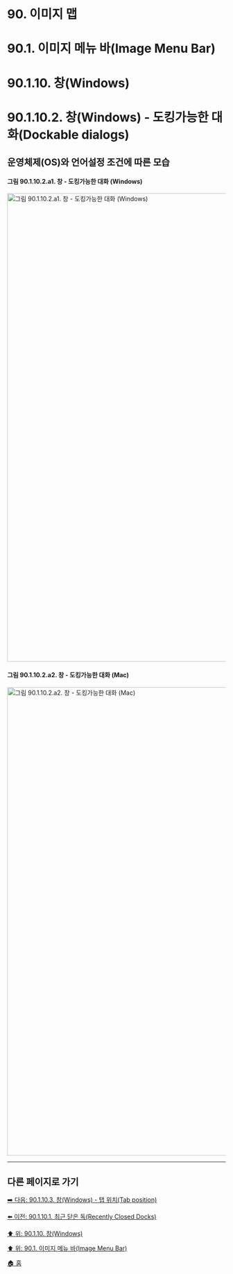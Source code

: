 # 90. 이미지 맵
# 90.1. 이미지 메뉴 바(Image Menu Bar)
# 90.1.10. 창(Windows)
# 90.1.10.2. 창(Windows) - 도킹가능한 대화(Dockable dialogs)
## 운영체제(OS)와 언어설정 조건에 따른 모습
#### 그림 90.1.10.2.a1. 창 - 도킹가능한 대화 (Windows)
<img width="1080" alt="그림 90.1.10.2.a1. 창 - 도킹가능한 대화 (Windows)" environment="Windows 10 GIMP 2.10.36" src="https://github.com/wonder13662/gimp/assets/15767104/2a664a57-69e3-4890-86c2-400a912ecb2b">

#### 그림 90.1.10.2.a2. 창 - 도킹가능한 대화 (Mac)
<img width="1080" alt="그림 90.1.10.2.a2. 창 - 도킹가능한 대화 (Mac)" environment="MacOS:Sonoma 14.2.1 GIMP 2.10.36" src="https://github.com/wonder13662/gimp/assets/15767104/1d43d891-4ae0-48f7-9b14-e29df79867f2">

***

## 다른 페이지로 가기

[➡️ 다음: 90.1.10.3. 창(Windows) - 탭 위치(Tab position)](./90-01-10-windowsx-03-tab_position.md)

[⬅️ 이전: 90.1.10.1. 최근 닫은 독(Recently Closed Docks)](./90-01-10-windowsx-01-recently_closed_docks.md)

[⬆️ 위: 90.1.10. 창(Windows)](./90-01-10-windows.md)

[⬆️ 위: 90.1. 이미지 메뉴 바(Image Menu Bar)](./90-01-00-image-menu-bar.md)

[🏠 홈](./00-home.md)
